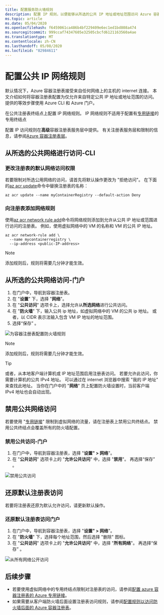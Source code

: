 ```yaml
---
title: 配置服务防火墙规则
description: 配置 IP 规则，以便能够从所选的公共 IP 地址或地址范围访问 Azure 容器注册表。
ms.topic: article
ms.date: 05/04/2020
ms.openlocfilehash: f6459061ca486b4bf229409e6ec1ed1bd808a474
ms.sourcegitcommit: 999ccaf74347605e32505cbcfd6121163560a4ae
ms.translationtype: MT
ms.contentlocale: zh-CN
ms.lasthandoff: 05/08/2020
ms.locfileid: "82984611"
---
```

# <a name="configure-public-ip-network-rules"></a>配置公共 IP 网络规则

默认情况下，Azure 容器注册表接受来自任何网络上的主机的 internet 连接。 本文介绍如何将容器注册表配置为仅允许来自特定公共 IP 地址或地址范围的访问。 提供的等效步骤使用 Azure CLI 和 Azure 门户。

在公共注册表终结点上配置 IP 网络规则。 IP 网络规则不适用于配置有[专用链接](container-registry-private-link.md)的专用终结点

配置 IP 访问规则在**高级**容器注册表服务层中提供。 有关注册表服务层和限制的信息，请参阅[Azure 容器注册表层](container-registry-skus.md)。

## <a name="access-from-selected-public-network---cli"></a>从所选的公共网络进行访问-CLI

### <a name="change-default-network-access-to-registry"></a>更改注册表的默认网络访问权限

若要限制对所选公用网络的访问，请首先将默认操作更改为 "拒绝访问"。 在下面的[az acr update][az-acr-update]命令中替换注册表的名称：

```azurecli
az acr update --name myContainerRegistry --default-action Deny
```

### <a name="add-network-rule-to-registry"></a>向注册表添加网络规则

使用[az acr network rule add][az-acr-network-rule-add]命令将网络规则添加到允许从公共 IP 地址或范围进行访问的注册表。 例如，使用虚拟网络中的 VM 的名称和 VM 的公共 IP 地址。

```azurecli
az acr network-rule add \
  --name mycontainerregistry \
  --ip-address <public-IP-address>
```

> [!NOTE]
> 添加规则后，规则将需要几分钟才能生效。

## <a name="access-from-selected-public-network---portal"></a>从所选的公共网络访问-门户

1. 在门户中，导航到容器注册表。
1. 在 "**设置**" 下，选择 "**网络**"。
1. 在 "**公共访问**" 选项卡上，选择允许从**所选网络**进行公共访问。
1. 在 "**防火墙**" 下，输入公共 ip 地址，如虚拟网络中的 VM 的公共 ip 地址。 或者，以 CIDR 表示法输入包含 VM IP 地址的地址范围。
1. 选择“保存”  。

![为容器注册表配置防火墙规则][acr-access-selected-networks]

> [!NOTE]
> 添加规则后，规则将需要几分钟才能生效。

> [!TIP]
> 或者，从本地客户端计算机或 IP 地址范围启用注册表访问。 若要允许此访问，你需要计算机的公共 IPv4 地址。 可以通过在 internet 浏览器中搜索 "我的 IP 地址" 来查找此地址。 当你在门户中的 "**网络**" 页上配置防火墙设置时，当前客户端 IPv4 地址也会自动出现。

## <a name="disable-public-network-access"></a>禁用公共网络访问

若要使用 "[专用链接](container-registry-private-link.md)" 限制到虚拟网络的流量，请在注册表上禁用公共终结点。 禁用公共终结点会覆盖所有的防火墙配置。

### <a name="disable-public-access---portal"></a>禁用公共访问-门户

1. 在门户中，导航到容器注册表，选择 "**设置" > 网络**"。
1. 在 "**公共访问**" 选项卡上的 "**允许公共访问**" 中，选择 "**禁用**"。 再选择“保存”  。

![禁用公共访问][acr-access-disabled]

## <a name="restore-default-registry-access"></a>还原默认注册表访问

若要将注册表还原为默认允许访问，请更新默认操作。 

### <a name="restore-default-registry-access---portal"></a>还原默认注册表访问门户

1. 在门户中，导航到容器注册表，选择 "**设置" > 网络**"。
1. 在 "**防火墙**" 下，选择每个地址范围，然后选择 "删除" 图标。
1. 在 "**公共访问**" 选项卡上的 "**允许公共访问**" 中，选择 "**所有网络**"。 再选择“保存”  。

![从所有网络公开访问][acr-access-all-networks]

## <a name="next-steps"></a>后续步骤

* 若要使用虚拟网络中的专用终结点限制对注册表的访问，请参阅[配置 azure 容器注册表的 Azure 专用链接](container-registry-private-link.md)。
* 如果需要从客户端防火墙后面设置注册表访问规则，请参阅[配置规则以访问防火墙后面的 Azure 容器注册表](container-registry-firewall-access-rules.md)。

[az-acr-login]: /cli/azure/acr#az-acr-login
[az-acr-network-rule-add]: /cli/azure/acr/network-rule/#az-acr-network-rule-add
[az-acr-network-rule-remove]: /cli/azure/acr/network-rule/#az-acr-network-rule-remove
[az-acr-network-rule-list]: /cli/azure/acr/network-rule/#az-acr-network-rule-list
[az-acr-run]: /cli/azure/acr#az-acr-run
[az-acr-update]: /cli/azure/acr#az-acr-update
[quickstart-portal]: container-registry-get-started-portal.md
[quickstart-cli]: container-registry-get-started-azure-cli.md
[azure-portal]: https://portal.azure.com

[acr-access-selected-networks]: ./media/container-registry-access-selected-networks/acr-access-selected-networks.png
[acr-access-disabled]: ./media/container-registry-access-selected-networks/acr-access-disabled.png
[acr-access-all-networks]: ./media/container-registry-access-selected-networks/acr-access-all-networks.png
